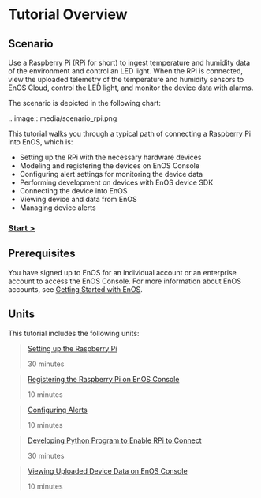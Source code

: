 # Tutorial Overview

## Scenario

Use a Raspberry Pi (RPi for short) to ingest temperature and humidity data of the environment and control an LED light. When the RPi is connected, view the uploaded telemetry of the temperature and humidity sensors to EnOS Cloud, control the LED light, and monitor the device data with alarms.

The scenario is depicted in the following chart:

.. image:: media/scenario_rpi.png

This tutorial walks you through a typical path of connecting a Raspberry Pi into EnOS, which is:

- Setting up the RPi with the necessary hardware devices
- Modeling and registering the devices on EnOS Console
- Configuring alert settings for monitoring the device data
- Performing development on devices with EnOS device SDK
- Connecting the device into EnOS
- Viewing device and data from EnOS
- Managing device alerts

### [Start >](setting_up)

## Prerequisites

You have signed up to EnOS for an individual account or an enterprise account to access the EnOS Console. For more information about EnOS accounts, see [Getting Started with EnOS](https://www.envisioniot.com/docs/enos/en/latest/overview/enos_gettingstarted.html). 

## Units

This tutorial includes the following units:

> [Setting up the Raspberry Pi](setting_up)
>
> 30 minutes

> [Registering the Raspberry Pi on EnOS Console](registering_devices)
>
> 10 minutes

> [Configuring Alerts](configuring_alerts)
>
> 10 minutes

> [Developing Python Program to Enable RPi to Connect](connecting_devices)
>
> 30 minutes

> [Viewing Uploaded Device Data on EnOS Console](viewing_data)
>
> 10 minutes
